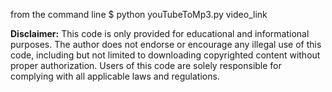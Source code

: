 from the command line $ python youTubeToMp3.py video_link 

**Disclaimer:** This code is only provided for educational and informational purposes. The author does not endorse or encourage any illegal use of this code, including but not limited to downloading copyrighted content without proper authorization. Users of this code are solely responsible for complying with all applicable laws and regulations.
